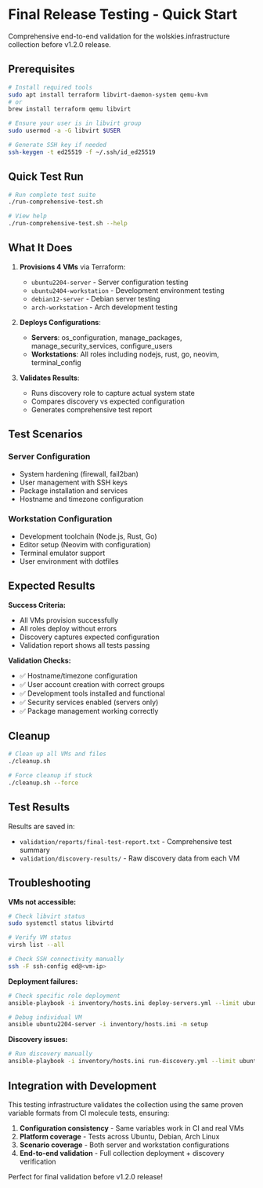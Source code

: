 # Final Release Testing - Quick Start

Comprehensive end-to-end validation for the wolskies.infrastructure collection before v1.2.0 release.

## Prerequisites

```bash
# Install required tools
sudo apt install terraform libvirt-daemon-system qemu-kvm
# or
brew install terraform qemu libvirt

# Ensure your user is in libvirt group
sudo usermod -a -G libvirt $USER

# Generate SSH key if needed
ssh-keygen -t ed25519 -f ~/.ssh/id_ed25519
```

## Quick Test Run

```bash
# Run complete test suite
./run-comprehensive-test.sh

# View help
./run-comprehensive-test.sh --help
```

## What It Does

1. **Provisions 4 VMs** via Terraform:
   - `ubuntu2204-server` - Server configuration testing
   - `ubuntu2404-workstation` - Development environment testing
   - `debian12-server` - Debian server testing
   - `arch-workstation` - Arch development testing

2. **Deploys Configurations**:
   - **Servers**: os_configuration, manage_packages, manage_security_services, configure_users
   - **Workstations**: All roles including nodejs, rust, go, neovim, terminal_config

3. **Validates Results**:
   - Runs discovery role to capture actual system state
   - Compares discovery vs expected configuration
   - Generates comprehensive test report

## Test Scenarios

### Server Configuration
- System hardening (firewall, fail2ban)
- User management with SSH keys
- Package installation and services
- Hostname and timezone configuration

### Workstation Configuration
- Development toolchain (Node.js, Rust, Go)
- Editor setup (Neovim with configuration)
- Terminal emulator support
- User environment with dotfiles

## Expected Results

**Success Criteria:**
- All VMs provision successfully
- All roles deploy without errors
- Discovery captures expected configuration
- Validation report shows all tests passing

**Validation Checks:**
- ✅ Hostname/timezone configuration
- ✅ User account creation with correct groups
- ✅ Development tools installed and functional
- ✅ Security services enabled (servers only)
- ✅ Package management working correctly

## Cleanup

```bash
# Clean up all VMs and files
./cleanup.sh

# Force cleanup if stuck
./cleanup.sh --force
```

## Test Results

Results are saved in:
- `validation/reports/final-test-report.txt` - Comprehensive test summary
- `validation/discovery-results/` - Raw discovery data from each VM

## Troubleshooting

**VMs not accessible:**
```bash
# Check libvirt status
sudo systemctl status libvirtd

# Verify VM status
virsh list --all

# Check SSH connectivity manually
ssh -F ssh-config ed@<vm-ip>
```

**Deployment failures:**
```bash
# Check specific role deployment
ansible-playbook -i inventory/hosts.ini deploy-servers.yml --limit ubuntu2204-server -v

# Debug individual VM
ansible ubuntu2204-server -i inventory/hosts.ini -m setup
```

**Discovery issues:**
```bash
# Run discovery manually
ansible-playbook -i inventory/hosts.ini run-discovery.yml --limit ubuntu2204-server -v
```

## Integration with Development

This testing infrastructure validates the collection using the same proven variable formats from CI molecule tests, ensuring:

1. **Configuration consistency** - Same variables work in CI and real VMs
2. **Platform coverage** - Tests across Ubuntu, Debian, Arch Linux
3. **Scenario coverage** - Both server and workstation configurations
4. **End-to-end validation** - Full collection deployment + discovery verification

Perfect for final validation before v1.2.0 release!
